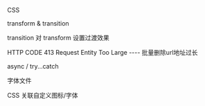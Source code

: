 CSS 

transform  &  transition

transition 对 transform 设置过渡效果





HTTP CODE 413 Request Entity Too Large ---- 批量删除url地址过长



async / try...catch



字体文件



CSS 关联自定义图标/字体


